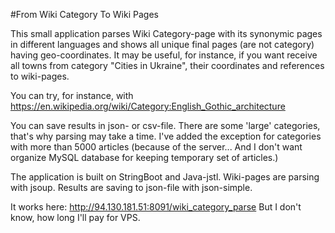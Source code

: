 #From Wiki Category To Wiki Pages

This small application parses Wiki Category-page with its synonymic pages in different languages and shows all unique final pages (are not category) having geo-coordinates.
It may be useful, for instance, if you want receive all towns from category "Cities in Ukraine", their coordinates and references to wiki-pages.

You can try, for instance, with https://en.wikipedia.org/wiki/Category:English_Gothic_architecture

You can save results in json- or csv-file.
There are some 'large' categories, that's why parsing may take a time.
I've added the exception for categories with more than 5000 articles (because of the server... And I don't want organize MySQL database for keeping temporary set of articles.)

The application is built on StringBoot and Java-jstl. Wiki-pages are parsing with jsoup. Results are saving to json-file with json-simple.

It works here:
http://94.130.181.51:8091/wiki_category_parse
But I don't know, how long I'll pay for VPS.
